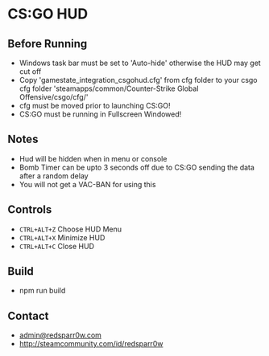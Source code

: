 # CS:GO HUD

## Before Running
* Windows task bar must be set to 'Auto-hide' otherwise the HUD may get cut off
* Copy 'gamestate_integration_csgohud.cfg' from cfg folder to your csgo cfg folder 'steamapps/common/Counter-Strike Global Offensive/csgo/cfg/'
* cfg must be moved prior to launching CS:GO!
* CS:GO must be running in Fullscreen Windowed!

## Notes
* Hud will be hidden when in menu or console
* Bomb Timer can be upto 3 seconds off due to CS:GO sending the data after a random delay
* You will not get a VAC-BAN for using this

## Controls
* `CTRL+ALT+Z` Choose HUD Menu
* `CTRL+ALT+X` Minimize HUD
* `CTRL+ALT+C` Close HUD

## Build
* npm run build

## Contact
* admin@redsparr0w.com
* http://steamcommunity.com/id/redsparr0w